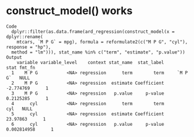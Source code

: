 # construct_model() works

    Code
      dplyr::filter(as.data.frame(ard_regression(construct_model(x = dplyr::rename(
        mtcars, `M P G` = mpg), formula = reformulate2(c("M P G", "cyl"), response = "hp"),
      method = "lm"))), stat_name %in% c("term", "estimate", "p.value"))
    Output
        variable variable_level    context stat_name  stat_label        stat fmt_fn
      1    M P G           <NA> regression      term        term     `M P G`   NULL
      2    M P G           <NA> regression  estimate Coefficient   -2.774769      1
      3    M P G           <NA> regression   p.value     p-value   0.2125285      1
      4      cyl           <NA> regression      term        term         cyl   NULL
      5      cyl           <NA> regression  estimate Coefficient    23.97863      1
      6      cyl           <NA> regression   p.value     p-value 0.002814958      1

